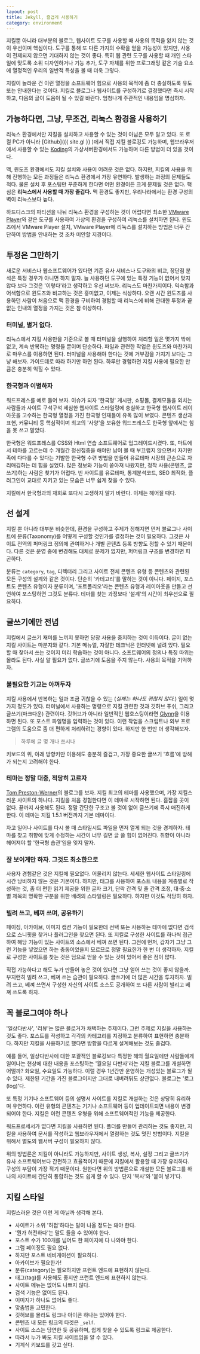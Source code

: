 ```yaml
---
layout: post
title: Jekyll, 즐겁게 사용하기
category: environment
---
```


지킬뿐 아니라 대부분의 블로그, 웹사이트 도구를 사용할 때 사용의 목적을 잃지 않는 것이 우선이며 핵심이다. 도구를 통해 또 다른 가지의 수확을 얻을 가능성이 있지만, 사용이 전제되지 않으면 기대하지 않는 것이 좋다. 특히 웹 관련 도구를 사용할 때 개인 스타일에 맞도록 소위 디자인하거나 기능 추가, 도구 자체를 위한 프로그래밍 같은 기술 요소에 열정적인 우리의 일반적 특성을 볼 때 더욱 그렇다.

지킬이 놀라운 건 이런 열정을 소프트웨어 힘으로 사용의 목적에 좀 더 충실하도록 유도 또는 안내한다는 것이다. 지킬로 블로그나 웹사이트를 구성하기로 결정했다면 즉시 시작하고, 다음의 글이 도움이 될 수 있길 바란다. 엄청나게 주관적인 내용임을 명심하자.

## 가능하다면, 그냥, 무조건, 리눅스 환경을 사용하기

리눅스 환경에서만 지킬을 설치하고 사용할 수 있는 것이 아님은 모두 알고 있다. 또 로컬 PC가 아니라 [Github]({{ site.gl }} )에서 직접 지킬 블로깅도 가능하며, 웹브라우저에서 사용할 수 있는 [Koding](https://koding.com/)의 가상서버환경에서도 가능하며 다른 방법이 더 있을 것이다.

맥, 윈도즈 환경에서도 지킬 설치와 사용이 어려운 것은 없다. 하지만, 지킬의 사용을 위해 진행하는 모든 과정들은 리눅스 환경에서 가장 유연하다. 발생하는 과정의 문제들도 적다. 물론 설치 후 포스팅만 꾸준하게 한다면 어떤 환경이든 크게 문제될 것은 없다. 핵심은 **리눅스에서 사용할 때 가장 즐겁다.** 맥 환경도 좋지만, 우리나라에서는 환경 구성의 벽이 리눅스보다 높다.

하드디스크의 파티션을 나눠 리눅스 환경을 구성하는 것이 어렵다면 최소한 [VMware Player](http://vmware.com)와 같은 도구를 사용하여 가상의 환경을 구성하여 리눅스를 설치하면 된다. 윈도즈에서 VMware Player 설치, VMware Player에 리눅스를 설치하는 방법은 너무 간단하여 방법을 안내하는 것 조차 미안할 지경이다.

## 투정은 그만하기

새로운 서비스나 웹소프트웨어가 있다면 기존 유사 서비스나 도구와의 비교, 장단점 분석은 특정 경우가 아니면 하지 말자. 늘 사용하던 도구에 있는 특정 기능이 없어서 맞지 않다 보다 그것은 '이렇다'라고 생각하고 우선 써보자. 리눅스도 마찬가지이다. 익숙함과 어색함으로 윈도즈와 비교하는 것은 흥미없고, 이제는 식상하다. 오랜 시간 윈도즈를 사용하던 사람이 처음으로 맥 환경을 구비하여 경험할 때 리눅스에 비해 관대한 투정과 끝없는 인내의 열정을 가지는 것은 참 이상하다.

### 터미널, 별거 없다.

리눅스에서 지킬 사용만을 기준으로 볼 때 터미널을 실행하여 처리할 일은 몇가지 밖에 없고, 계속 반복하는 명령들 뿐이며 단순하다. 파일과 관련한 작업은 윈도즈와 마찬가지로 마우스를 이용하면 된다. 터미널을 사용해야 한다는 것에 거부감을 가지기 보다는 그냥 해보자. 가이드데로 따라 하기만 하면 된다. 하루만 경험하면 지킬 사용에 필요한 만큼은 충분히 익힐 수 있다.

### 한국형과 이별하자

워드프레스를 예로 들어 보자. 이슈가 되자 '한국형' 게시판, 쇼핑몰, 결제모듈을 외치는 사람들과 사이트 구석구석 세심한 웹사이트 스타일링에 충실하고 한국형 웹사이트 레이아웃을 고수하는 한국형 열정을 가진 한국형 인재들이 유독 많이 보였다. 콘텐츠 생산과 표현, 커뮤니티 등 핵심적이며 최고의 '사양'을 보유한 워드프레스도 한국형 앞에서는 힘을 못 쓰고 말았다.

한국형은 워드프레스를 CSS와 Html 연습 소프트웨어로 업그레이드시켰다. 또, 마트에서 테마를 고르는데 수 개월간 정신집중을 해야만 남이 볼 때 부끄럽지 않으면서 자기만족에 다다를 수 있다는 기발한 한국형 수련 방법을 만들어 유료테마 시장의 큰손으로 자리매김하는 데 힘을 실었다. 많은 정보와 기능이 쏟아져 나왔지만, 정작 사용(콘텐츠, 글쓰기)하는 사람은 찾기가 어렵다. 빈 사이트를 유료테마, 통계분석코드, SEO 최적화, 플러그인이 교대로 지키고 있는 모습은 너무 쉽게 찾을 수 있다.

지킬에서 한국형과의 재회로 또다시 고생하지 말기 바란다. 이제는 헤어질 때다.

## 선 설계

지킬 뿐 아니라 대부분 비슷한데, 환경을 구성하고 주제가 정해지면 먼저 블로그나 사이트에 분류(Taxonomy)를 어떻게 구성할 것인가를 결정하는 것이 필요하다. 그것은 사이트 전역의 퍼머링크 정의에 관여하거나 개별 콘텐츠 등록 방향도 정할 수 있기 때문이다. 다른 것은 운영 중에 변경해도 대체로 문제가 없지만, 퍼머링크 구조를 변경하면 피곤하다.

분류는 `category`, `tag`, 디렉터리 그리고 사이트 전체 콘텐츠 유형 등 콘텐츠와 관련된 모든 구성의 설계와 같은 것이다. 단순히 '카테고리'를 말하는 것이 아니다. 페이지, 포스트도 콘텐츠 유형이자 분류이며, '포트폴리오'라는 콘텐츠 유형과 레이아웃을 만들고 선언하여 포스팅하면 그것도 분류다. 테마를 찾는 과정보다 '설계'의 시간이 최우선으로 필요하다. 

## 글쓰기에만 전념

지킬에서 글쓰기 재미를 느끼지 못하면 당장 사용을 중지하는 것이 이득이다. 글이 없는 지킬 사이트는 마분지와 같다. 기본 메뉴얼, 자잘한 테크닉은 인터넷에 널려 있다. 필요할 때 찾아서 쓰는 것이지 미리 학습하는 것이 아니다. 소프트웨어의 정의나 특징 따위는 몰라도 된다. 사실 알 필요가 없다. 글쓰기에 도움을 주지 않는다. 사용의 목적을 기억하자.

### 불필요한 기교는 아껴두자

지킬 사용에서 반복하는 일과 조금 귀찮을 수 있는 (*실제는 하나도 귀찮지 않다.*) 일이 몇 가지 정도가 있다. 터미널에서 사용하는 명령으로 지킬 관련한 것과 깃허브 푸쉬, 그리고 글쓰기(마크다운) 관련이다. 깃허브가 아니라 일반적인 웹호스팅이라면 [Glynn](https://github.com/dmathieu/glynn)을 이용하면 된다. 또 포스트 파일명을 입력하는 것이 있다. 이런 작업을 스크립트나 외부 프로그램의 도움으로 좀 더 편하게 처리하려는 경향이 있다. 하지만 한 번만 더 생각해보자.

 > 하루에 글 몇 개나 쓰시나

키보드의 위, 아래 방향키만 이용해도 충분히 즐겁고, 가장 중요한 글쓰기 '흐름'에 방해가 되는지 고려해야 한다.

### 테마는 정말 대충, 적당히 고르자

[Tom Preston-Werner](http://tom.preston-werner.com/)의 블로그를 보자. 지킬 최고의 테마를 사용했으며, 가장 지킬스러운 사이트의 하나다. 지킬을 처음 경험한다면 이 테마로 시작하면 된다. 흠잡을 곳이 없다. 끝까지 사용해도 된다. 정말 간단한 구조고 볼 것이 없어 글쓰기에 즉시 매진하게 한다. 이 테마는 지킬 1.5.1 버전까지 기본 테마이다.

자고 일어나 사이트를 다시 볼 때 스타일시트 파일을 먼저 열게 되는 것을 경계하자. 테마를 찾고 취향에 맞게 수정하는 시간이 너무 길면 글 쓸 힘이 없어진다. 취향이 아니라 헤어져야 할 '한국형 습관'임을 잊지 말자.

### 잘 보이게만 하자. 그것도 최소한으로

사용자 경험같은 것은 지킬에 필요없다. 어울리지 않는다. 세세한 웹사이트 스타일링에 시간 낭비하지 않는 것은 기본이다. 하지만, 태그를 사용하여 포스트 내용을 계층별로 작성하는 것, 좀 더 편한 읽기 제공을 위한 글자 크기, 단락 간격 및 줄 간격 조정, 대·중·소 별 제목의 명확한 구분을 위한 배려의 스타일링은 필요하다. 하지만 이것도 적당히 하자.

### 빌려 쓰고, 베껴 쓰며, 공유하기

페이징, 아카이브, 이미지 캡션 기능이 필요한데 선택 또는 사용하는 테마에 없다면 검색으로 스니핏을 찾거나 플러그인을 찾으면 된다. 또 지킬로 구성한 사이트를 하나씩 접근하여 해당 기능이 있는 사이트의 소스에서 베껴 쓰면 된다. 그전에 먼저, 갑자기 그냥 그런 기능을 넣었으면 하는 충동이었을지 모르므로 정말 필요한가 한 번 더 생각하자. 지킬로 구성한 사이트를 찾는 것은 덤으로 얻을 수 있는 것이 있어서 좋은 점이 많다.

직접 가능하다고 해도 누가 만들어 놓은 것이 있다면 그냥 얻어 쓰는 것이 좋지 않을까. 부지런히 빌려 쓰고, 베껴 쓰는 습관이 필요하다. 글쓰기에 더 많은 시간을 투자하자. 빌려 쓰고, 베껴 쓰면서 구성한 자신의 사이트 소스도 공개하여 또 다른 사람이 빌리고 베껴 쓰도록 하자.

## 꼭 블로그여야 하나

'일상다반사', '리뷰'는 많은 블로거가 채택하는 주제이다. 그런 주제로 지킬을 사용하는 것도 좋다. 포스트를 작성하고 각각의 카테고리를 지정하고 분류하여 표현하면 충분하다. 하지만 지킬을 사용하기로 했다면 방향을 다르게 설계해보는 것도 즐겁다.

예를 들어, 일상다반사에 대한 포괄적인 블로깅보다 특정한 해의 월요일에만 사람들에게 일어나는 현상에 대한 내용을 포스팅하는 '월요일 다반사'라는 지킬 블로그를 개설하면 어떨까? 화요일, 수요일도 가능하다. 이럴 경우 1년간만 운영하는 개성있는 블로그가 될 수 있다. 제한된 기간을 가진 블로그이지만 그대로 내버려둬도 상관없다. 블로그는 '로그(log)'다.

또 특정 기기나 소프트웨어 등의 설명서 사이트를 지킬로 개설하는 것은 상당히 유리하며 유연하다. 이런 유형의 콘텐츠는 기기나 소프트웨어 등이 업데이트되면 내용이 변경되어야 한다. 지킬은 이런 콘텐츠 유형을 위해 소프트웨어적인 기능을 제공한다.

워드프로세서가 없다면 지킬을 사용하면 된다. 폴더를 만들어 관리하는 것도 좋지만, 지킬을 사용하여 문서를 작성하고 웹브라우저에서 열람하는 것도 멋진 방법이다. 지킬을 위해서 별도의 웹서버 구성이 필요하지 않다.

위의 방법론은 지킬이 아니라도 가능하지만, 사이트 생성, 복사, 설정 그리고 글쓰기가 유사 소프트웨어보다 간편하고 효율적이기 때문에 지킬에서 활용할 때 가장 유리하다. 구성의 부담이 가장 적기 때문이다. 원한다면 위의 방법론으로 개설한 모든 블로그를 하나의 사이트에 간단히 통합하는 것도 쉽게 할 수 있다. 단지 '복사'와 '붙여 넣기'다.

## 지킬 스타일

지킬스러운 것은 이런 게 아닐까 생각해 본다.

 - 사이트가 소위 '허접'하다는 말이 나올 정도는 돼야 한다.
 - '뭔가 허전하다'는 말도 들을 수 있어야 한다.
 - 포스트 수가 100개를 넘어도 한 페이지에 다 나와야 한다.
 - 그럼 페이징도 필요 없다.
 - 하지만 포스트 네비게이션이 필요하다.
 - 아카이브가 필요한가!
 - 분류(category)는 필요하지만 프런트 엔드에 표현하지 않는다.
 - 태그(tag)를 사용해도 좋지만 프런트 엔드에 표현하지 않는다.
 - 사이트 메뉴는 없어도 나쁘지 않다.
 - 검색 기능은 없어도 된다.
 - 이미지가 하나도 없어도 좋다.
 - 맞춤법을 고민한다.
 - 깃허브를 몰라도 링크나 아이콘 하나는 있어야 한다.
 - 콘텐츠 내 모든 링크의 타겟은 `_self`.
 - 사이트 소스는 당연한 듯 공유하며, 쉽게 찾을 수 있도록 링크로 제공한다.
 - 따라서 누가 봐도 지킬 사이트임을 알 수 있다.
 - 기계식 키보드를 갖고 싶다.
